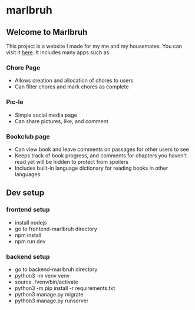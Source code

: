 # marlbruh

## Welcome to Marlbruh
This project is a website I made for my me and my housemates. You can visit it [here](http://marlbruh.com). It includes many apps such as:

### Chore Page
- Allows creation and allocation of chores to users
- Can filter chores and mark chores as complete

### Pic-le
- Simple social media page
- Can share pictures, like, and comment

### Bookclub page
- Can view book and leave comments on passages for other users to see
- Keeps track of book progress, and comments for chapters you haven't read yet will be hidden to protect from spoilers
- Includes built-in language dictionary for reading books in other languages

## Dev setup

### frontend setup

- install nodejs
- go to frontend-marlbruh directory
- npm install
- npm run dev

### backend setup

- go to backend-marlbruh directory
- python3 -m venv venv
- source ./venv/bin/activate
- python3 -m pip install -r requirements.txt
- python3 manage.py migrate
- python3 manage.py runserver
